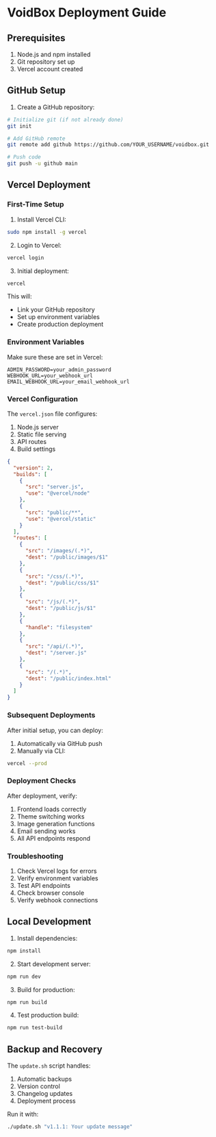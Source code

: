 # VoidBox Deployment Guide

## Prerequisites

1. Node.js and npm installed
2. Git repository set up
3. Vercel account created

## GitHub Setup

1. Create a GitHub repository:
```bash
# Initialize git (if not already done)
git init

# Add GitHub remote
git remote add github https://github.com/YOUR_USERNAME/voidbox.git

# Push code
git push -u github main
```

## Vercel Deployment

### First-Time Setup

1. Install Vercel CLI:
```bash
sudo npm install -g vercel
```

2. Login to Vercel:
```bash
vercel login
```

3. Initial deployment:
```bash
vercel
```

This will:
- Link your GitHub repository
- Set up environment variables
- Create production deployment

### Environment Variables

Make sure these are set in Vercel:
```
ADMIN_PASSWORD=your_admin_password
WEBHOOK_URL=your_webhook_url
EMAIL_WEBHOOK_URL=your_email_webhook_url
```

### Vercel Configuration

The `vercel.json` file configures:
1. Node.js server
2. Static file serving
3. API routes
4. Build settings

```json
{
  "version": 2,
  "builds": [
    {
      "src": "server.js",
      "use": "@vercel/node"
    },
    {
      "src": "public/**",
      "use": "@vercel/static"
    }
  ],
  "routes": [
    {
      "src": "/images/(.*)",
      "dest": "/public/images/$1"
    },
    {
      "src": "/css/(.*)",
      "dest": "/public/css/$1"
    },
    {
      "src": "/js/(.*)",
      "dest": "/public/js/$1"
    },
    {
      "handle": "filesystem"
    },
    {
      "src": "/api/(.*)",
      "dest": "/server.js"
    },
    {
      "src": "/(.*)",
      "dest": "/public/index.html"
    }
  ]
}
```

### Subsequent Deployments

After initial setup, you can deploy:
1. Automatically via GitHub push
2. Manually via CLI:
```bash
vercel --prod
```

### Deployment Checks

After deployment, verify:
1. Frontend loads correctly
2. Theme switching works
3. Image generation functions
4. Email sending works
5. All API endpoints respond

### Troubleshooting

1. Check Vercel logs for errors
2. Verify environment variables
3. Test API endpoints
4. Check browser console
5. Verify webhook connections

## Local Development

1. Install dependencies:
```bash
npm install
```

2. Start development server:
```bash
npm run dev
```

3. Build for production:
```bash
npm run build
```

4. Test production build:
```bash
npm run test-build
```

## Backup and Recovery

The `update.sh` script handles:
1. Automatic backups
2. Version control
3. Changelog updates
4. Deployment process

Run it with:
```bash
./update.sh "v1.1.1: Your update message"
```
